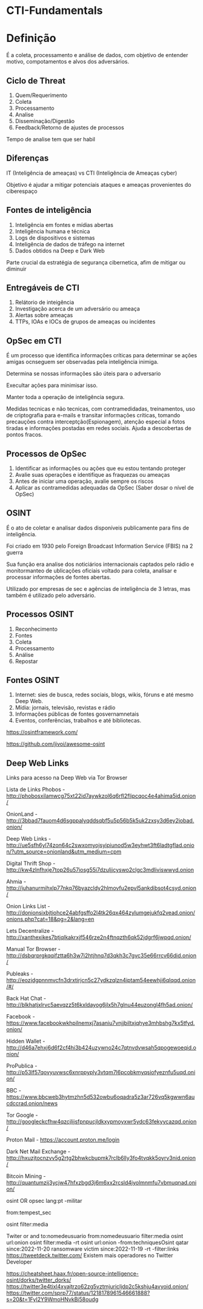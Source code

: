 # CTI-Fundamentals

# Definição
É a coleta, processamento e análise de dados, com objetivo de entender motivo, compotamentos e alvos dos adversários.
## Ciclo de Threat 
1. Quem/Requerimento
2. Coleta
3. Processamento
4. Analise
5. Disseminação/Digestão
6. Feedback/Retorno de ajustes de processos


Tempo de analise tem que ser habil

## Diferenças 

IT (Inteligência de ameaças) vs CTI (Inteligência de Ameaças cyber)

Objetivo é ajudar a mitigar potenciais ataques e ameaças provenientes do ciberespaço

## Fontes de inteligência

1. Inteligência em fontes e mídias abertas
2. Inteligência humana e técnica
3. Logs de dispositivos e sistemas
4. Inteligência de dados de tráfego na internet
5. Dados obtidos na Deep e Dark Web

Parte crucial da estratégia de segurança cibernetica, afim de mitigar ou diminuir

## Entregáveis de CTI

1. Relátorio de inteigência
2. Investigação acerca de um adversário ou ameaça
3. Alertas sobre ameaças
4. TTPs, IOAs e IOCs de grupos de ameaças ou incidentes

## OpSec em CTI

É um processo que identifica informações críticas para determinar se ações amigas ocnseguem ser observadas pela inteligência inimiga.

Determina se nossas informações são úteis para o adversario

Execultar ações para minimisar isso.

Manter toda a operação de inteligência segura.

Medidas tecnicas e não tecnicas, com contramedidadas, treinamentos, uso de criptografia para e-mails e transitar informações críticas, tomando precauções contra interceptção(Espionagem), atenção especial a fotos tiradas e informações postadas em redes sociais. Ajuda a descobertas de pontos fracos.

## Processos de OpSec

1. Identificar as informações ou ações que eu estou tentando proteger
2. Avalie suas operações e identifique as fraquezas ou ameaças
3. Antes de iniciar uma operação, avalie sempre os riscos
4. Aplicar as contramedidas adequadas da OpSec (Saber dosar o nível de OpSec)

## OSINT

É o ato de coletar e analisar dados disponíveis publicamente para fins de inteligência.

Foi criado em 1930 pelo Foreign Broadcast Information Service (FBIS) na 2 guerra

Sua função era analise dos noticiários internacionais captados pelo rádio e monitormanteo de ublicações oficiais voltado para coleta, analisar e processar informações de fontes abertas.

Utilizado por empresas de sec e agências de inteligência de 3 letras, mas também é utilizado pelo adversário.

## Processos OSINT

1. Reconhecimento
2. Fontes
3. Coleta
4. Processamento
5. Análise
6. Repostar

## Fontes OSINT

1. Internet: sies de busca, redes sociais, blogs, wikis, fóruns e até mesmo Deep Web.
2. Mídia: jornais, televisão, revistas e rádio
3. Informações públicas de fontes gosvernamnetais
4. Eventos, conferências, trabalhos e até bibliotecas.

https://osintframework.com/

https://github.com/jivoi/awesome-osint



## Deep Web Links
Links para acesso na Deep Web via Tor Browser

Lista de Links
Phobos - http://phobosxilamwcg75xt22id7aywkzol6q6rfl2flipcqoc4e4ahima5id.onion/

OnionLand - http://3bbad7fauom4d6sgppalyqddsqbf5u5p56b5k5uk2zxsy3d6ey2jobad.onion/

Deep Web Links - http://ue5sfh6yl74zon64c2swxomyojsyipiunod5w3eyhwt3ft6ladtgflad.onion/?utm_source=onionland&utm_medium=cpm

Digital Thrift Shop - http://kw4zlnfhxje7top26u57iosg55i7dzuljjcyswo2clgc3mdliviswwyd.onion

Ahmia - http://juhanurmihxlp77nkq76byazcldy2hlmovfu2epvl5ankdibsot4csyd.onion/

Onion Links List - http://donionsixbjtiohce24abfgsffo2l4tk26qx464zylumgejukfq2vead.onion/onions.php?cat=18&pg=2&lang=en

Lets Decentralize - http://xanthexikes7btjqlkakrxjf546rze2n4ftnqzth6qk52jdgrf6jwpqd.onion/

Manual Tor Browser - http://dsbqrprgkqqifztta6h3w7i2htjhnq7d3qkh3c7gvc35e66rrcv66did.onion/

Publeaks - http://eozjdgpnnmvcfn3drxtirjcn5c27ydkzqlzn4iptam54eewhji6qlqqd.onion/#/

Back Hat Chat - http://blkhatjxlrvc5aevqzz5t6kxldayog6jlx5h7glnu44euzongl4fh5ad.onion/

Facebook - https://www.facebookwkhpilnemxj7asaniu7vnjjbiltxjqhye3mhbshg7kx5tfyd.onion/

Hidden Wallet - http://d46a7ehxj6d6f2cf4hi3b424uzywno24c7qtnvdvwsah5qpogewoeqid.onion/

ProPublica - http://p53lf57qovyuvwsc6xnrppyply3vtqm7l6pcobkmyqsiofyeznfu5uqd.onion/

BBC - https://www.bbcweb3hytmzhn5d532owbu6oqadra5z3ar726vq5kgwwn6aucdccrad.onion/news

Tor Google - http://googleckcfhw4qzcjlijsfpnpucjldkxypmoyxwr5ydc63fekyycazqd.onion/

Proton Mail - https://account.proton.me/login

Dark Net Mail Exchange - http://hxuzjtocnzvv5g2rtg2bhwkcbupmk7rclb6lly3fo4tvqkk5oyrv3nid.onion/

Bitcoin Mining - http://quantumzij3ycjw47hfxzbgd3j6m6xx2rcsld4jyolmnmfu7vbmuqnad.onion/


osint OR opsec lang:pt -militar

from:tempest_sec

osint filter:media

Twiter 
or 
and 
to:nomedeusuario
from:nomedeusuario
filter:media
osint url:onion
osint filter:media -rt
osint url:onion -from:techniquesOsint
qatar since:2022-11-20
ransomware victim since:2022-11-19 -rt -filter:links
https://tweetdeck.twitter.com/
Existem mais operadores no Twitter Developer


https://cheatsheet.haax.fr/open-source-intelligence-osint/dorks/twitter_dorks/
https://twitter3e4tixl4xyajtrzo62zg5vztmjuricljdp2c5kshju4avyoid.onion/
https://twitter.com/sprp77/status/1218178961546661888?s=20&t=1FyI2Y9WmoHNvkBi58oudg


